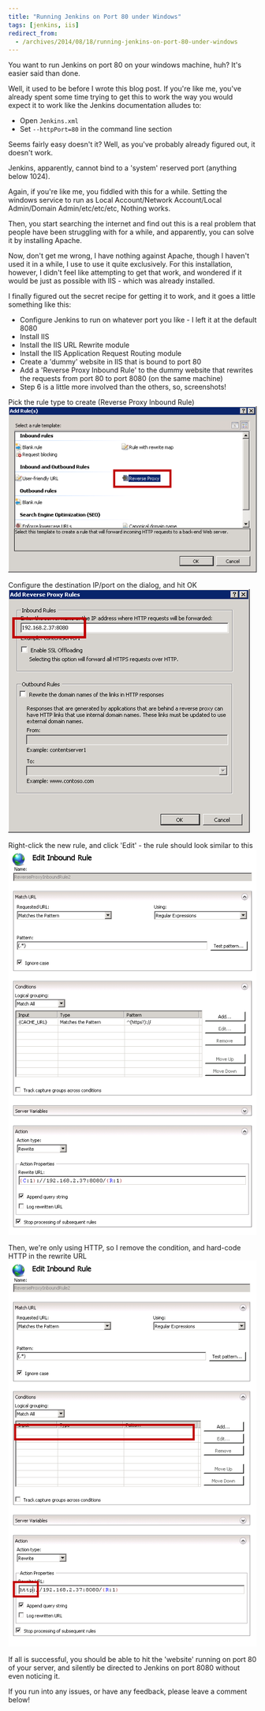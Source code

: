 ```yaml
---
title: "Running Jenkins on Port 80 under Windows"
tags: [jenkins, iis]
redirect_from:
  - /archives/2014/08/18/running-jenkins-on-port-80-under-windows
---
```


You want to run Jenkins on port 80 on your windows machine, huh? It's easier said than done. 

Well, it used to be before I wrote this blog post. If you're like me, you've already spent some time trying to get this to work the way you would expect it to work like the Jenkins documentation alludes to:
* Open `Jenkins.xml`
* Set `--httpPort=80` in the command line section

Seems fairly easy doesn't it? Well, as you've probably already figured out, it doesn't work.

Jenkins, apparently, cannot bind to a 'system' reserved port (anything below 1024).

Again, if you're like me, you fiddled with this for a while. Setting the windows service to run as Local Account/Network Account/Local Admin/Domain Admin/etc/etc/etc, Nothing works.

Then, you start searching the internet and find out this is a real problem that people have been struggling with for a while, and apparently, you can solve it by installing Apache.

Now, don't get me wrong, I have nothing against Apache, though I haven't used it in a while, I use to use it quite exclusively. For this installation, however, I didn't feel like attempting to get that work, and wondered if it would be just as possible with IIS - which was already installed.

I finally figured out the secret recipe for getting it to work, and it goes a little something like this:
* Configure Jenkins to run on whatever port you like - I left it at the default 8080
* Install IIS
* Install the IIS URL Rewrite module
* Install the IIS Application Request Routing module
* Create a 'dummy' website in IIS that is bound to port 80
* Add a 'Reverse Proxy Inbound Rule' to the dummy website that rewrites the requests from port 80 to port 8080 (on the same machine)
* Step 6 is a little more involved than the others, so, screenshots!

Pick the rule type to create (Reverse Proxy Inbound Rule)
![Rule Creation](RuleCreation.png)

Configure the destination IP/port on the dialog, and hit OK
![Rule Configuration](ConfigureRuleOne.png)

Right-click the new rule, and click 'Edit' - the rule should look similar to this
![Current Rule Configuration](CurrentRuleConfiguration.png)

Then, we're only using HTTP, so I remove the condition, and hard-code HTTP in the rewrite URL
![Modified Rule Creation](ModifiedConfiguration.png)

If all is successful, you should be able to hit the 'website' running on port 80 of your server, and silently be directed to Jenkins on port 8080 without even noticing it.

If you run into any issues, or have any feedback, please leave a comment below!
